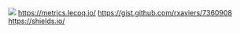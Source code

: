 ![](https://github-readme-stats.vercel.app/api?username=magicianlial)
https://metrics.lecoq.io/
https://gist.github.com/rxaviers/7360908
https://shields.io/



<!--
**Magicianlial/magicianlial** is a ✨ _special_ ✨ repository because its `README.md` (this file) appears on your GitHub profile.

Here are some ideas to get you started:

- 🔭 I’m currently working on ...
- 🌱 I’m currently learning ...
- 👯 I’m looking to collaborate on ...
- 🤔 I’m looking for help with ...
- 💬 Ask me about ...
- 📫 How to reach me: ...
- 😄 Pronouns: ...
- ⚡ Fun fact: ...
-->
